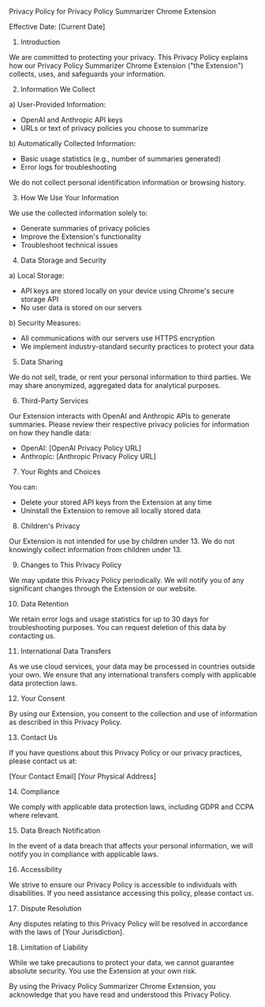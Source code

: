 Privacy Policy for Privacy Policy Summarizer Chrome Extension

Effective Date: [Current Date]

1. Introduction

We are committed to protecting your privacy. This Privacy Policy explains how our Privacy Policy Summarizer Chrome Extension ("the Extension") collects, uses, and safeguards your information.

2. Information We Collect

a) User-Provided Information:
   - OpenAI and Anthropic API keys
   - URLs or text of privacy policies you choose to summarize

b) Automatically Collected Information:
   - Basic usage statistics (e.g., number of summaries generated)
   - Error logs for troubleshooting

We do not collect personal identification information or browsing history.

3. How We Use Your Information

We use the collected information solely to:
   - Generate summaries of privacy policies
   - Improve the Extension's functionality
   - Troubleshoot technical issues

4. Data Storage and Security

a) Local Storage:
   - API keys are stored locally on your device using Chrome's secure storage API
   - No user data is stored on our servers

b) Security Measures:
   - All communications with our servers use HTTPS encryption
   - We implement industry-standard security practices to protect your data

5. Data Sharing

We do not sell, trade, or rent your personal information to third parties. We may share anonymized, aggregated data for analytical purposes.

6. Third-Party Services

Our Extension interacts with OpenAI and Anthropic APIs to generate summaries. Please review their respective privacy policies for information on how they handle data:
   - OpenAI: [OpenAI Privacy Policy URL]
   - Anthropic: [Anthropic Privacy Policy URL]

7. Your Rights and Choices

You can:
   - Delete your stored API keys from the Extension at any time
   - Uninstall the Extension to remove all locally stored data

8. Children's Privacy

Our Extension is not intended for use by children under 13. We do not knowingly collect information from children under 13.

9. Changes to This Privacy Policy

We may update this Privacy Policy periodically. We will notify you of any significant changes through the Extension or our website.

10. Data Retention

We retain error logs and usage statistics for up to 30 days for troubleshooting purposes. You can request deletion of this data by contacting us.

11. International Data Transfers

As we use cloud services, your data may be processed in countries outside your own. We ensure that any international transfers comply with applicable data protection laws.

12. Your Consent

By using our Extension, you consent to the collection and use of information as described in this Privacy Policy.

13. Contact Us

If you have questions about this Privacy Policy or our privacy practices, please contact us at:

[Your Contact Email]
[Your Physical Address]

14. Compliance

We comply with applicable data protection laws, including GDPR and CCPA where relevant.

15. Data Breach Notification

In the event of a data breach that affects your personal information, we will notify you in compliance with applicable laws.

16. Accessibility

We strive to ensure our Privacy Policy is accessible to individuals with disabilities. If you need assistance accessing this policy, please contact us.

17. Dispute Resolution

Any disputes relating to this Privacy Policy will be resolved in accordance with the laws of [Your Jurisdiction].

18. Limitation of Liability

While we take precautions to protect your data, we cannot guarantee absolute security. You use the Extension at your own risk.

By using the Privacy Policy Summarizer Chrome Extension, you acknowledge that you have read and understood this Privacy Policy.

